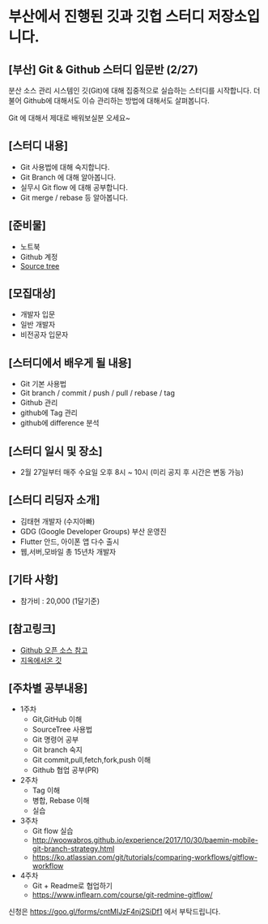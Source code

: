 
# 부산에서 진행된 깃과 깃헙 스터디 저장소입니다.

## [부산] Git & Github 스터디 입문반 (2/27)

분산 소스 관리 시스템인 깃(Git)에 대해 집중적으로 실습하는 스터디를 시작합니다. 
더불어 Github에 대해서도 이슈 관리하는 방법에 대해서도 살펴봅니다. 

Git 에 대해서 제대로 배워보실분 오세요~

## [스터디 내용]
- Git 사용법에 대해 숙지합니다. 
- Git Branch 에 대해 알아봅니다. 
- 실무시 Git flow 에 대해 공부합니다. 
- Git merge / rebase 등 알아봅니다. 

## [준비물]
- 노트북
- Github 계정
- [Source tree](https://www.sourcetreeapp.com/)
  

## [모집대상]
- 개발자 입문
- 일반 개발자
- 비전공자 입문자

## [스터디에서 배우게 될 내용]
- Git 기본 사용법
- Git branch / commit / push / pull / rebase / tag
- Github 관리
- github에 Tag 관리
- github에 difference 분석

## [스터디 일시 및 장소]
- 2월 27일부터 매주 수요일 오후 8시 ~ 10시 (미리 공지 후 시간은 변동 가능)

## [스터디 리딩자 소개]
- 김태현 개발자 (수지아빠)
- GDG (Google Developer Groups) 부산 운영진
- Flutter 안드, 아이폰 앱 다수 출시
- 웹,서버,모바일 총 15년차 개발자

## [기타 사항]
- 참가비 : 20,000 (1달기준)

## [참고링크]
- [Github 오픈 소스 참고](https://www.slideshare.net/jangbi882/git-71791911?from_action=save)
- [지옥에서온 깃](https://www.inflearn.com/course/%EC%A7%80%EC%98%A5%EC%97%90%EC%84%9C-%EC%98%A8-git/)

## [주차별 공부내용]
- 1주차
  - Git,GitHub 이해
  - SourceTree 사용법
  - Git 명령어 공부
  - Git branch 숙지
  - Git commit,pull,fetch,fork,push 이해
  - Github 협업 공부(PR)
- 2주차
  - Tag 이해
  - 병합, Rebase 이해
  - 실습
- 3주차
  - Git flow 실습
  - http://woowabros.github.io/experience/2017/10/30/baemin-mobile-git-branch-strategy.html
  - https://ko.atlassian.com/git/tutorials/comparing-workflows/gitflow-workflow
- 4주차
  - Git + Readme로 협업하기 
  - https://www.inflearn.com/course/git-redmine-gitflow/
  
  

신청은 https://goo.gl/forms/cntMIJzF4nj2SiDf1 에서 부탁드립니다. 
